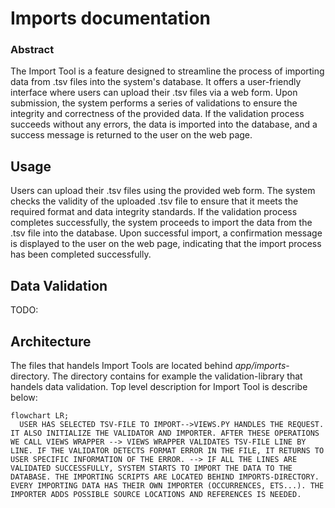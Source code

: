 # Imports documentation

### Abstract

The Import Tool is a feature designed to streamline the process of importing data from .tsv files into the system's database. It offers a user-friendly interface where users can upload their .tsv files via a web form. Upon submission, the system performs a series of validations to ensure the integrity and correctness of the provided data. If the validation process succeeds without any errors, the data is imported into the database, and a success message is returned to the user on the web page.

## Usage

Users can upload their .tsv files using the provided web form. The system checks the validity of the uploaded .tsv file to ensure that it meets the required format and data integrity standards.
If the validation process completes successfully, the system proceeds to import the data from the .tsv file into the database.
Upon successful import, a confirmation message is displayed to the user on the web page, indicating that the import process has been completed successfully.

## Data Validation

TODO:

## Architecture

The files that handels Import Tools are located behind _app/imports_-directory. The directory contains for example the validation-library that handels data validation. Top level description for Import Tool is describe below:


```mermaid
flowchart LR;
  USER HAS SELECTED TSV-FILE TO IMPORT-->VIEWS.PY HANDLES THE REQUEST. IT ALSO INITIALIZE THE VALIDATOR AND IMPORTER. AFTER THESE OPERATIONS WE CALL VIEWS WRAPPER --> VIEWS WRAPPER VALIDATES TSV-FILE LINE BY LINE. IF THE VALIDATOR DETECTS FORMAT ERROR IN THE FILE, IT RETURNS TO USER SPECIFIC INFORMATION OF THE ERROR. --> IF ALL THE LINES ARE VALIDATED SUCCESSFULLY, SYSTEM STARTS TO IMPORT THE DATA TO THE DATABASE. THE IMPORTING SCRIPTS ARE LOCATED BEHIND IMPORTS-DIRECTORY. EVERY IMPORTING DATA HAS THEIR OWN IMPORTER (OCCURRENCES, ETS...). THE IMPORTER ADDS POSSIBLE SOURCE LOCATIONS AND REFERENCES IS NEEDED.
```
